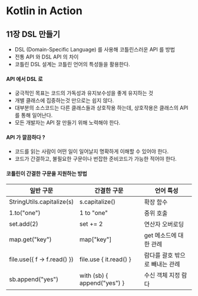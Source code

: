 # Kotlin in Action

## 11장 DSL 만들기
- DSL (Domain-Specific Language) 를 사용해 코틀린스러운 API 를 방법
- 전통 API 와 DSL API 의 차이
- 코틀린 DSL 설계는 코틀린 언어의 특성들을 활용한다.

#### API 에서 DSL 로
- 궁극적인 목표는 코드의 가독성과 유지보수성을 좋게 유지하는 것
- 개별 클래스에 집중하는것 만으로는 쉽지 않다.
- 대부분의 소스코드는 다른 클래스들과 상호작용 하는데, 상호작용은 클래스의 API 를 통해 일어난다.
- 모든 개발자는 API 잘 만들기 위해 노력해야 한다.

#### API 가 깔끔하다 ?
- 코드를 읽는 사람이 어떤 일이 일어날지 명확하게 이해할 수 있어야 한다.
- 코드가 간결하고, 불필요한 구문이나 번잡한 준비코드가 가능한 적어야 한다.

#### 코틀린이 간결한 구문을 지원하는 방법
| 일반 구문 | 간결한 구문 | 언어 특성 |
|---|---|---|
| StringUtils.capitalize(s) | s.capitalize() | 확장 함수 |
| 1.to("one") | 1 to "one" | 중위 호출 |
| set.add(2) | set += 2 | 연산자 오버로딩 |
| map.get("key") | map["key"] | get 메소드에 대한 관례 |
| file.use({ f -> f.read() }) | file.use { it.read() } | 람다를 괄호 밖으로 빼내는 관례 |
| sb.append("yes") | with (sb) { append("yes") } | 수신 객체 지정 람다 |
